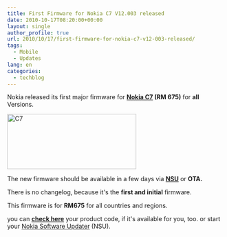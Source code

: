 ```yaml
---
title: First Firmware for Nokia C7 V12.003 released
date: 2010-10-17T08:20:00+00:00
layout: single
author_profile: true
url: 2010/10/17/first-firmware-for-nokia-c7-v12-003-released/
tags:
  - Mobile
  - Updates
lang: en
categories: 
  - techblog
---
```

Nokia released its first major firmware for **[Nokia C7](http://europe.nokia.com/find-products/devices/nokia-c7-00) (RM 675)** for **all** Versions. 

[<img title="C7" border="0" alt="C7" src="http://lh6.ggpht.com/_vaUVXcmC3OI/TLqqwww0y5I/AAAAAAAACsc/JH29ZRH439o/C7_thumb%5B4%5D.jpg?imgmax=800" width="300" height="128" />](http://lh5.ggpht.com/_vaUVXcmC3OI/TLqqvk6IDsI/AAAAAAAACsY/W22a8DnonbA/s1600-h/C7%5B6%5D.jpg)

The new firmware should be available in a few days via **[NSU](http://www.nokia.de/service-und-software/software/nokia-software-updater)** or **OTA.**

There is no changelog, because it's the **first and initial** firmware.

This firmware is for **RM675** for all countries and regions.

you can [**check here**](http://europe.nokia.com/support/download-software/device-software-update/can-i-update) your product code, if it's available for you, too. or start your [Nokia Software Updater](http://europe.nokia.com/support/download-software/device-software-update) (NSU).